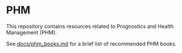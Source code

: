 # PHM

This repository contains resources related to Prognostics and Health Management (PHM).

See [docs/phm_books.md](docs/phm_books.md) for a brief list of recommended PHM books.
